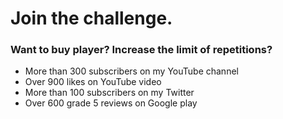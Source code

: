 # Join the challenge.

### Want to buy player? Increase the limit of repetitions?
* More than 300 subscribers on my YouTube channel
* Over 900 likes on YouTube video
* More than 100 subscribers on my Twitter
* Over 600 grade 5 reviews on Google play
